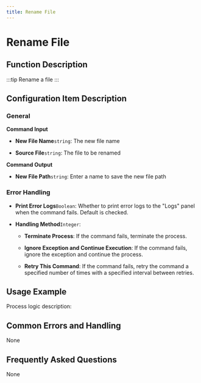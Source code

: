 ```yaml
---
title: Rename File
---
```


# Rename File

## Function Description

:::tip 
Rename a file
:::

## Configuration Item Description

### General

**Command Input**

- **New File Name**`string`: The new file name

- **Source File**`string`: The file to be renamed


**Command Output**

- **New File Path**`string`: Enter a name to save the new file path


### Error Handling

- **Print Error Logs**`Boolean`: Whether to print error logs to the "Logs" panel when the command fails. Default is checked. 

- **Handling Method**`Integer`:

    - **Terminate Process**: If the command fails, terminate the process.

    - **Ignore Exception and Continue Execution**: If the command fails, ignore the exception and continue the process.

    - **Retry This Command**: If the command fails, retry the command a specified number of times with a specified interval between retries.

## Usage Example

Process logic description:

## Common Errors and Handling

None

## Frequently Asked Questions

None

